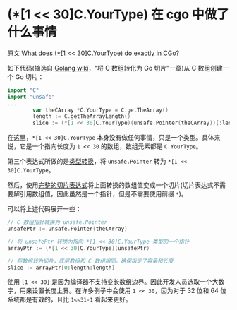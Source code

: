 # (*[1 << 30]C.YourType) 在 cgo 中做了什么事情

原文 [What does (*[1 << 30]C.YourType) do exactly in CGo?](https://stackoverflow.com/questions/48756732/what-does-1-30c-yourtype-do-exactly-in-cgo)

如下代码(摘选自 [Golang wiki](https://github.com/golang/go/wiki/cgo)，“将 C 数组转化为 Go 切片”一章)从 C 数组创建一个 Go 切片：

```go
import "C"
import "unsafe"
...
        var theCArray *C.YourType = C.getTheArray()
        length := C.getTheArrayLength()
        slice := (*[1 << 30]C.YourType)(unsafe.Pointer(theCArray))[:length:length]
```

在这里，`*[1 << 30]C.YourType` 本身没有做任何事情，只是一个类型。具体来说，它是一个指向长度为 `1 << 30` 的数组，数组元素都是 `C.YourType`。

第三个表达式所做的是[类型转换](https://golang.org/ref/spec#Conversions)，将 `unsafe.Pointer` 转为 `*[1 << 30]C.YourType`。

然后，使用[完整的切片表达式](https://golang.org/ref/spec#Slice_expressions)将上面转换的数组值变成一个切片(切片表达式不需要解引用数组值，因此虽然是一个指针，但是不需要使用前缀 `*`)。

可以将上述代码展开一些：

```go
// C 数组指针转换为 unsafe.Pointer
unsafePtr := unsafe.Pointer(theCArray)

// 将 unsafePtr 转换为指向 *[1 << 30]C.YourType 类型的一个指针
arrayPtr := (*[1 << 30]C.YourType)(unsafePtr)

// 将数组转为切片，底层数组和 C 数组相同。确保指定了容量和长度
slice := arrayPtr[0:length:length]
```

使用 `[1 << 30]` 是因为编译器不支持变长数组边界。因此开发人员选取一个大数字，用来设置长度上界。在许多例子中会使用 `1 << 30`，因为对于 32 位和 64 位系统都是有效的，且比 `1<<31-1` 看起来更好。
